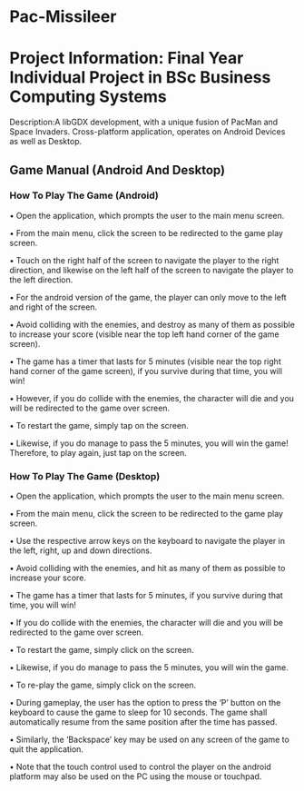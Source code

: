# Pac-Missileer

Project Information: Final Year Individual Project in BSc Business Computing Systems
======

Description:A libGDX development, with a unique fusion of PacMan and Space Invaders. 
             Cross-platform application, operates on Android Devices as well as Desktop. 


Game Manual (Android And Desktop)
------------------------------

### How To Play The Game (Android)

 
 
•	Open the application, which prompts the user to the main menu screen.

•	From the main menu, click the screen to be redirected to the game play screen.

•	Touch on the right half of the screen to navigate the player to the right direction, and likewise on the left half of the screen to navigate the player to the left direction. 

•	For the android version of the game, the player can only move to the left and right of the screen.

•	Avoid colliding with the enemies, and destroy as many of them as possible to increase your score (visible near the top left hand corner of the game screen).

•	The game has a timer that lasts for 5 minutes (visible near the top right hand corner of the game screen), if you survive during that time, you will win!

•	However, if you do collide with the enemies, the character will die and you will be redirected to the game over screen.

•	To restart the game, simply tap on the screen.

•	Likewise, if you do manage to pass the 5 minutes, you will win the game! Therefore, to play again, just tap on the screen.


### How To Play The Game (Desktop)


•	Open the application, which prompts the user to the main menu screen.

•	From the main menu, click the screen to be redirected to the game play screen.

•	Use the respective arrow keys on the keyboard to navigate the player in the left, right, up and down directions.

•	Avoid colliding with the enemies, and hit as many of them as possible to increase your score. 

•	The game has a timer that lasts for 5 minutes, if you survive during that time, you will win!

•	If you do collide with the enemies, the character will die and you will be redirected to the game over screen.

•	To restart the game, simply click on the screen.

•	Likewise, if you do manage to pass the 5 minutes, you will win the game.

•	To re-play the game, simply click on the screen. 

•	During gameplay, the user has the option to press the ‘P’ button on the keyboard to cause the game to sleep for 10 seconds. The game 
shall automatically resume from the same position after the time has passed.

•	Similarly, the ‘Backspace’ key may be used on any screen of the game to quit the application.

•	Note that the touch control used to control the player on the android platform may also be used on the PC using the mouse or touchpad.



